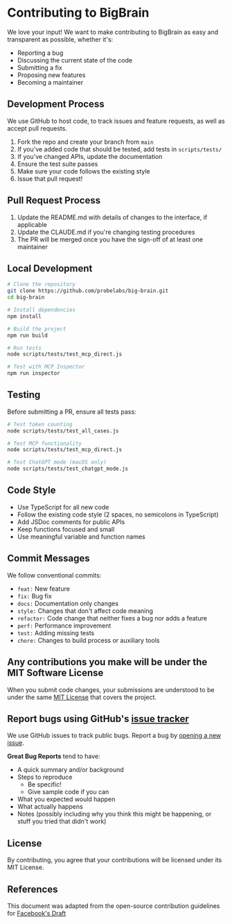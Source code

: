 # Contributing to BigBrain

We love your input! We want to make contributing to BigBrain as easy and transparent as possible, whether it's:

- Reporting a bug
- Discussing the current state of the code
- Submitting a fix
- Proposing new features
- Becoming a maintainer

## Development Process

We use GitHub to host code, to track issues and feature requests, as well as accept pull requests.

1. Fork the repo and create your branch from `main`
2. If you've added code that should be tested, add tests in `scripts/tests/`
3. If you've changed APIs, update the documentation
4. Ensure the test suite passes
5. Make sure your code follows the existing style
6. Issue that pull request!

## Pull Request Process

1. Update the README.md with details of changes to the interface, if applicable
2. Update the CLAUDE.md if you're changing testing procedures
3. The PR will be merged once you have the sign-off of at least one maintainer

## Local Development

```bash
# Clone the repository
git clone https://github.com/probelabs/big-brain.git
cd big-brain

# Install dependencies
npm install

# Build the project
npm run build

# Run tests
node scripts/tests/test_mcp_direct.js

# Test with MCP Inspector
npm run inspector
```

## Testing

Before submitting a PR, ensure all tests pass:

```bash
# Test token counting
node scripts/tests/test_all_cases.js

# Test MCP functionality
node scripts/tests/test_mcp_direct.js

# Test ChatGPT mode (macOS only)
node scripts/tests/test_chatgpt_mode.js
```

## Code Style

- Use TypeScript for all new code
- Follow the existing code style (2 spaces, no semicolons in TypeScript)
- Add JSDoc comments for public APIs
- Keep functions focused and small
- Use meaningful variable and function names

## Commit Messages

We follow conventional commits:

- `feat:` New feature
- `fix:` Bug fix
- `docs:` Documentation only changes
- `style:` Changes that don't affect code meaning
- `refactor:` Code change that neither fixes a bug nor adds a feature
- `perf:` Performance improvement
- `test:` Adding missing tests
- `chore:` Changes to build process or auxiliary tools

## Any contributions you make will be under the MIT Software License

When you submit code changes, your submissions are understood to be under the same [MIT License](http://choosealicense.com/licenses/mit/) that covers the project.

## Report bugs using GitHub's [issue tracker](https://github.com/probelabs/big-brain/issues)

We use GitHub issues to track public bugs. Report a bug by [opening a new issue](https://github.com/probelabs/big-brain/issues/new).

**Great Bug Reports** tend to have:

- A quick summary and/or background
- Steps to reproduce
  - Be specific!
  - Give sample code if you can
- What you expected would happen
- What actually happens
- Notes (possibly including why you think this might be happening, or stuff you tried that didn't work)

## License

By contributing, you agree that your contributions will be licensed under its MIT License.

## References

This document was adapted from the open-source contribution guidelines for [Facebook's Draft](https://github.com/facebook/draft-js/blob/main/CONTRIBUTING.md)